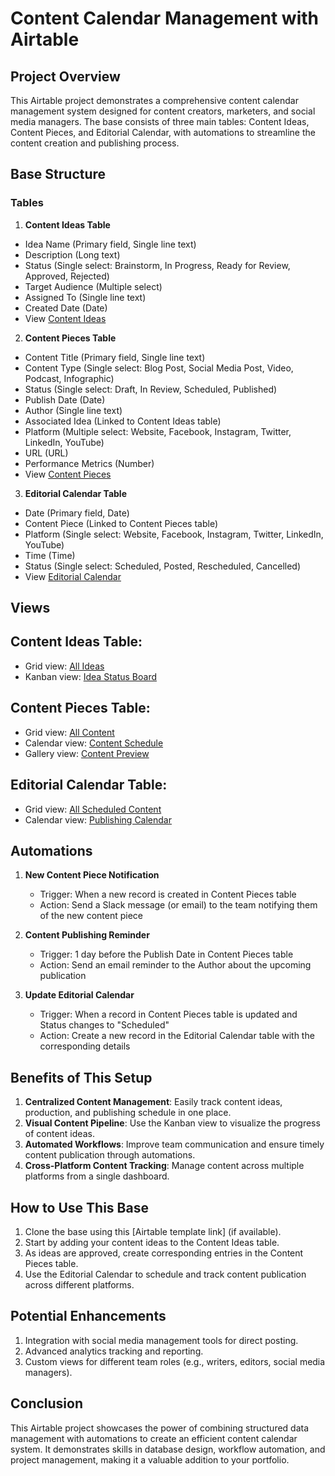 # Content Calendar Management with Airtable

## Project Overview

This Airtable project demonstrates a comprehensive content calendar management system designed for content creators, marketers, and social media managers. The base consists of three main tables: Content Ideas, Content Pieces, and Editorial Calendar, with automations to streamline the content creation and publishing process.

## Base Structure

### Tables

1. **Content Ideas Table**
  - Idea Name (Primary field, Single line text)
  - Description (Long text)
  - Status (Single select: Brainstorm, In Progress, Ready for Review, Approved, Rejected)
  - Target Audience (Multiple select)
  - Assigned To (Single line text)
  - Created Date (Date)
  - View [Content Ideas](https://airtable.com/appLjaF4chA2GHgNe/shrALRs7ABCU5BVIJ)

2. **Content Pieces Table**
  - Content Title (Primary field, Single line text)
  - Content Type (Single select: Blog Post, Social Media Post, Video, Podcast, Infographic)
  - Status (Single select: Draft, In Review, Scheduled, Published)
  - Publish Date (Date)
  - Author (Single line text)
  - Associated Idea (Linked to Content Ideas table)
  - Platform (Multiple select: Website, Facebook, Instagram, Twitter, LinkedIn, YouTube)
  - URL (URL)
  - Performance Metrics (Number)
  - View [Content Pieces](https://airtable.com/appLjaF4chA2GHgNe/shrALRs7ABCU5BVIJ)

3. **Editorial Calendar Table**
  - Date (Primary field, Date)
  - Content Piece (Linked to Content Pieces table)
  - Platform (Single select: Website, Facebook, Instagram, Twitter, LinkedIn, YouTube)
  - Time (Time)
  - Status (Single select: Scheduled, Posted, Rescheduled, Cancelled)
  - View [Editorial Calendar](https://airtable.com/appLjaF4chA2GHgNe/shrALRs7ABCU5BVIJ)

## Views

## Content Ideas Table:
- Grid view: [All Ideas](https://airtable.com/appLjaF4chA2GHgNe/shrALRs7ABCU5BVIJ)
- Kanban view: [Idea Status Board](https://airtable.com/appLjaF4chA2GHgNe/shrALRs7ABCU5BVIJ)
## Content Pieces Table:
- Grid view: [All Content](https://airtable.com/appLjaF4chA2GHgNe/shrALRs7ABCU5BVIJ)
- Calendar view: [Content Schedule](https://airtable.com/appLjaF4chA2GHgNe/shrALRs7ABCU5BVIJ)
- Gallery view: [Content Preview](https://airtable.com/appLjaF4chA2GHgNe/shrALRs7ABCU5BVIJ)
## Editorial Calendar Table:
- Grid view: [All Scheduled Content](https://airtable.com/appLjaF4chA2GHgNe/shrALRs7ABCU5BVIJ)
- Calendar view: [Publishing Calendar](https://airtable.com/appLjaF4chA2GHgNe/shrALRs7ABCU5BVIJ)

## Automations

1. **New Content Piece Notification**
   - Trigger: When a new record is created in Content Pieces table
   - Action: Send a Slack message (or email) to the team notifying them of the new content piece

2. **Content Publishing Reminder**
   - Trigger: 1 day before the Publish Date in Content Pieces table
   - Action: Send an email reminder to the Author about the upcoming publication

3. **Update Editorial Calendar**
   - Trigger: When a record in Content Pieces table is updated and Status changes to "Scheduled"
   - Action: Create a new record in the Editorial Calendar table with the corresponding details


## Benefits of This Setup

1. **Centralized Content Management**: Easily track content ideas, production, and publishing schedule in one place.
2. **Visual Content Pipeline**: Use the Kanban view to visualize the progress of content ideas.
3. **Automated Workflows**: Improve team communication and ensure timely content publication through automations.
4. **Cross-Platform Content Tracking**: Manage content across multiple platforms from a single dashboard.

## How to Use This Base

1. Clone the base using this [Airtable template link] (if available).
2. Start by adding your content ideas to the Content Ideas table.
3. As ideas are approved, create corresponding entries in the Content Pieces table.
4. Use the Editorial Calendar to schedule and track content publication across different platforms.

## Potential Enhancements

1. Integration with social media management tools for direct posting.
2. Advanced analytics tracking and reporting.
3. Custom views for different team roles (e.g., writers, editors, social media managers).

## Conclusion

This Airtable project showcases the power of combining structured data management with automations to create an efficient content calendar system. It demonstrates skills in database design, workflow automation, and project management, making it a valuable addition to your portfolio.
